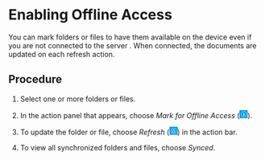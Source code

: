 <!-- loio90713ebcf2eb47b6ab415b914132901a -->

# Enabling Offline Access

You can mark folders or files to have them available on the device even if you are not connected to the server . When connected, the documents are updated on each refresh action.



## Procedure

1.  Select one or more folders or files.

2.  In the action panel that appears, choose *Mark for Offline Access* \(![](images/Windows_mark_for_offline_access_icon_42375e6.png)\).

3.  To update the folder or file, choose *Refresh* \(![](images/Windows_refresh_icon_0b104f6.png)\) in the action bar.

4.  To view all synchronized folders and files, choose *Synced*.


